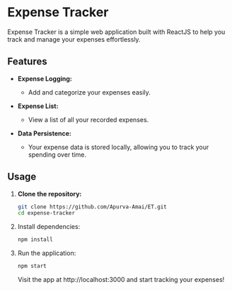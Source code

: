 # Expense Tracker

Expense Tracker is a simple web application built with ReactJS to help you track and manage your expenses effortlessly.

## Features

- **Expense Logging:**
  - Add and categorize your expenses easily.

- **Expense List:**
  - View a list of all your recorded expenses.

- **Data Persistence:**
  - Your expense data is stored locally, allowing you to track your spending over time.

## Usage

1. **Clone the repository:**

   ```bash
   git clone https://github.com/Apurva-Amai/ET.git
   cd expense-tracker
   ```
2. Install dependencies:
   ```bash
   npm install
   ```
3. Run the application:
   ```bash
   npm start
   ```
   Visit the app at http://localhost:3000 and start tracking your expenses!

